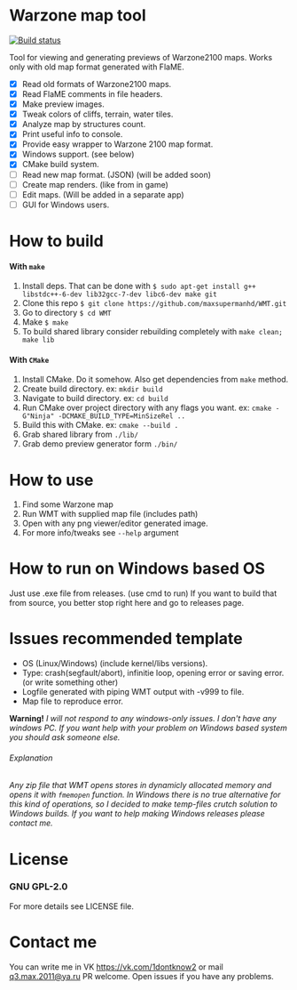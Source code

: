 # Warzone map tool

[![Build status](https://ci.appveyor.com/api/projects/status/d08cc775etwm94d0?svg=true)](https://ci.appveyor.com/project/maxsupermanhd/wmt)

Tool for viewing and generating previews of Warzone2100 maps.
Works only with old map format generated with FlaME.

- [x] Read old formats of Warzone2100 maps.
- [x] Read FlaME comments in file headers.
- [x] Make preview images.
- [x] Tweak colors of cliffs, terrain, water tiles.
- [x] Analyze map by structures count.
- [x] Print useful info to console.
- [x] Provide easy wrapper to Warzone 2100 map format.
- [x] Windows support. (see below)
- [x] CMake build system.
- [ ] Read new map format. (JSON) (will be added soon)
- [ ] Create map renders. (like from in game)
- [ ] Edit maps. (Will be added in a separate app)
- [ ] GUI for Windows users.

# How to build

#### With `make`
1. Install deps.
 That can be done with `$ sudo apt-get install g++ libstdc++-6-dev lib32gcc-7-dev libc6-dev make git`
2. Clone this repo `$ git clone https://github.com/maxsupermanhd/WMT.git`
3. Go to directory `$ cd WMT`
4. Make `$ make`
5. To build shared library consider rebuilding completely with `make clean; make lib`

#### With `CMake`
1. Install CMake. Do it somehow. Also get dependencies from `make` method.
2. Create build directory. ex: `mkdir build`
3. Navigate to build directory. ex: `cd build`
4. Run CMake over project directory with any flags you want. ex: `cmake -G"Ninja" -DCMAKE_BUILD_TYPE=MinSizeRel ..`
5. Build this with CMake. ex: `cmake --build .`
6. Grab shared library from `./lib/`
7. Grab demo preview generator form `./bin/`

# How to use

1. Find some Warzone map
2. Run WMT with supplied map file (includes path)
3. Open with any png viewer/editor generated image.
4. For more info/tweaks see `--help` argument

# How to run on Windows based OS

Just use .exe file from releases. (use cmd to run)
If you want to build that from source, you better stop right here and go to releases page.

# Issues recommended template

- OS (Linux/Windows) (include kernel/libs versions).
- Type: crash(segfault/abort), infinitie loop, opening error or saving error. (or write something other)
- Logfile generated with piping WMT output with -v999 to file.
- Map file to reproduce error.

**Warning!**
*I will not respond to any windows-only issues.*
*I don't have any windows PC. If you want help with your problem on Windows based system you should ask someone else.*

###### Explanation
*Any zip file that WMT opens stores in dynamicly allocated memory and opens it with `fmemopen` function.*
*In Windows there is no true alternative for this kind of operations, so I decided to make temp-files crutch solution to Windows builds.*
*If you want to help making Windows releases please contact me.*

# License
### GNU GPL-2.0
For more details see LICENSE file.

# Contact me

You can write me in VK https://vk.com/1dontknow2 or mail q3.max.2011@ya.ru
PR welcome. Open issues if you have any problems.
